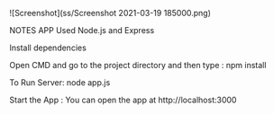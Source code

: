 ![Screenshot](ss/Screenshot 2021-03-19 185000.png)

NOTES APP
Used Node.js and Express

Install dependencies

Open CMD and go to the project directory and then type :
npm install

To Run Server:
node app.js

Start the App :
You can open the app at http://localhost:3000
